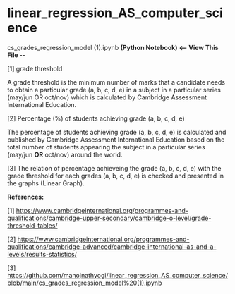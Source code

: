 # linear_regression_AS_computer_science
cs_grades_regression_model (1).ipynb **(Python Notebook) <-- View This File --**

[1] grade threshold

A grade threshold is the minimum number of marks that a candidate needs to obtain a particular grade (a, b, c, d, e) in a subject in a particular series (may/jun OR oct/nov) which is calculated by Cambridge Assessment International Education.

[2] Percentage (%) of students achieving grade (a, b, c, d, e)

The percentage of students achieving grade (a, b, c, d, e) is calculated and published by Cambridge Assessment International Education based on the total number of students appearing the subject in a particular series (may/jun **OR** oct/nov) around the world.

[3] The relation of percentage achieveing the grade (a, b, c, d, e) with the grade threshold for each grades (a, b, c, d, e) is checked and presented in the graphs (Linear Graph).

**References:**

[1] https://www.cambridgeinternational.org/programmes-and-qualifications/cambridge-upper-secondary/cambridge-o-level/grade-threshold-tables/

[2] https://www.cambridgeinternational.org/programmes-and-qualifications/cambridge-advanced/cambridge-international-as-and-a-levels/results-statistics/

[3] https://github.com/manojnathyogi/linear_regression_AS_computer_science/blob/main/cs_grades_regression_model%20(1).ipynb
